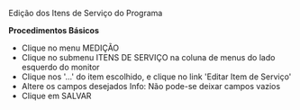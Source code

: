 Edição dos Itens de Serviço do Programa

  <b>Procedimentos Básicos</b>

* Clique no menu MEDIÇÃO
* Clique no submenu ITENS DE SERVIÇO na coluna de menus do lado esquerdo do monitor
* Clique nos '...' do item escolhido, e clique no link 'Editar Item de Serviço'
* Altere os campos desejados
  Info: Não pode-se deixar campos vazios
* Clique em SALVAR
